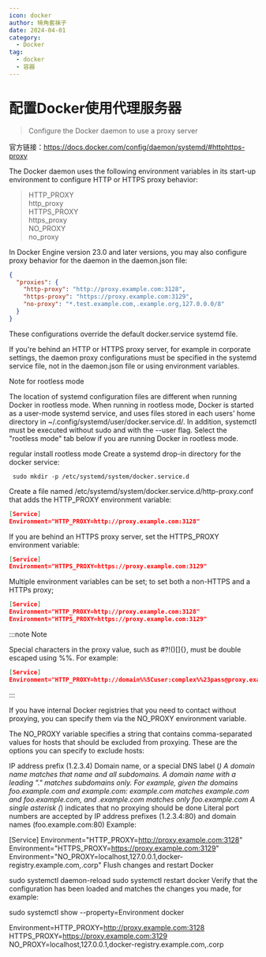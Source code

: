 ```yaml
---
icon: docker
author: 犄角套袜子
date: 2024-04-01
category:
  - Docker
tag:
  - docker
  - 容器
---
```


# 配置Docker使用代理服务器

> Configure the Docker daemon to use a proxy server

官方链接：<https://docs.docker.com/config/daemon/systemd/#httphttps-proxy>

The Docker daemon uses the following environment variables in its start-up environment to configure HTTP or HTTPS proxy behavior:

> HTTP_PROXY  
> http_proxy  
> HTTPS_PROXY  
> https_proxy  
> NO_PROXY  
> no_proxy  

In Docker Engine version 23.0 and later versions, you may also configure proxy behavior for the daemon in the daemon.json file:

```json
{
  "proxies": {
    "http-proxy": "http://proxy.example.com:3128",
    "https-proxy": "https://proxy.example.com:3129",
    "no-proxy": "*.test.example.com,.example.org,127.0.0.0/8"
  }
}
```

These configurations override the default docker.service systemd file.

If you're behind an HTTP or HTTPS proxy server, for example in corporate settings, the daemon proxy configurations must be specified in the systemd service file, not in the daemon.json file or using environment variables.

Note for rootless mode

The location of systemd configuration files are different when running Docker in rootless mode. When running in rootless mode, Docker is started as a user-mode systemd service, and uses files stored in each users' home directory in ~/.config/systemd/user/docker.service.d/. In addition, systemctl must be executed without sudo and with the --user flag. Select the "rootless mode" tab below if you are running Docker in rootless mode.

regular install rootless mode
Create a systemd drop-in directory for the docker service:

```shell
 sudo mkdir -p /etc/systemd/system/docker.service.d
```

Create a file named /etc/systemd/system/docker.service.d/http-proxy.conf that adds the HTTP_PROXY environment variable:

```json
[Service]
Environment="HTTP_PROXY=http://proxy.example.com:3128"
```

If you are behind an HTTPS proxy server, set the HTTPS_PROXY environment variable:

```json
[Service]
Environment="HTTPS_PROXY=https://proxy.example.com:3129"
```

Multiple environment variables can be set; to set both a non-HTTPS and a HTTPs proxy;

```json
[Service]
Environment="HTTP_PROXY=http://proxy.example.com:3128"
Environment="HTTPS_PROXY=https://proxy.example.com:3129"
```

:::note Note

Special characters in the proxy value, such as #?!()[]{}, must be double escaped using %%. For example:

```json
[Service]
Environment="HTTP_PROXY=http://domain%%5Cuser:complex%%23pass@proxy.example.com:3128/"
```
:::

If you have internal Docker registries that you need to contact without proxying, you can specify them via the NO_PROXY environment variable.

The NO_PROXY variable specifies a string that contains comma-separated values for hosts that should be excluded from proxying. These are the options you can specify to exclude hosts:

IP address prefix (1.2.3.4)
Domain name, or a special DNS label (*)
A domain name matches that name and all subdomains. A domain name with a leading "." matches subdomains only. For example, given the domains foo.example.com and example.com:
example.com matches example.com and foo.example.com, and
.example.com matches only foo.example.com
A single asterisk (*) indicates that no proxying should be done
Literal port numbers are accepted by IP address prefixes (1.2.3.4:80) and domain names (foo.example.com:80)
Example:


[Service]
Environment="HTTP_PROXY=http://proxy.example.com:3128"
Environment="HTTPS_PROXY=https://proxy.example.com:3129"
Environment="NO_PROXY=localhost,127.0.0.1,docker-registry.example.com,.corp"
Flush changes and restart Docker


 sudo systemctl daemon-reload
 sudo systemctl restart docker
Verify that the configuration has been loaded and matches the changes you made, for example:


 sudo systemctl show --property=Environment docker

Environment=HTTP_PROXY=http://proxy.example.com:3128 HTTPS_PROXY=https://proxy.example.com:3129 NO_PROXY=localhost,127.0.0.1,docker-registry.example.com,.corp
